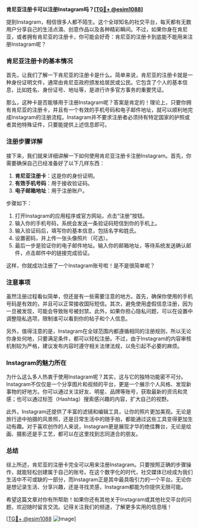 **肯尼亚注册卡可以注册Instagram吗？[[TG💪+ @esim1088](https://t.me/s/esim1088)]**

提到Instagram，相信很多人都不陌生。这个全球知名的社交平台，每天都有无数用户分享自己的生活点滴、创意作品以及各种精彩瞬间。不过，如果你身在肯尼亚，或者拥有肯尼亚的注册卡，你可能会好奇：肯尼亚的注册卡到底能不能用来注册Instagram呢？

### 肯尼亚注册卡的基本情况

首先，让我们了解一下肯尼亚的注册卡是什么。简单来说，肯尼亚的注册卡就是一种身份证明文件，通常由肯尼亚政府颁发给居民或公民。它包含了个人的基本信息，比如姓名、身份证号、地址等，是进行许多官方事务的重要凭证。

那么，这种卡是否能够用于注册Instagram呢？答案是肯定的！理论上，只要你拥有肯尼亚的注册卡，并且有一个有效的手机号码和电子邮件地址，就可以顺利地完成Instagram的注册流程。Instagram并不要求注册者必须持有特定国家的护照或者其他特殊证件，只要能提供上述信息即可。

### 注册步骤详解

接下来，我们就来详细讲解一下如何使用肯尼亚注册卡注册Instagram。首先，你需要确保自己已经准备好了以下几样东西：

1. **肯尼亚注册卡**：这是你的身份证明。
2. **有效手机号码**：用于接收验证码。
3. **电子邮箱地址**：用于注册账户。

步骤如下：

1. 打开Instagram的应用程序或官方网站，点击“注册”按钮。
2. 输入你的手机号码，系统会发送一条验证码短信到你的手机上。
3. 输入验证码后，填写你的基本信息，包括名字和姓氏。
4. 设置密码，并上传一张头像照片（可选）。
5. 最后一步是验证你的电子邮件地址。输入你的邮箱地址，等待系统发送确认邮件，点击邮件中的链接完成验证。

这样，你就成功注册了一个Instagram账号啦！是不是很简单呢？

### 注意事项

虽然注册过程看似简单，但还是有一些需要注意的地方。首先，确保你使用的手机号码是有效的，并且可以正常接收国际短信。其次，避免使用虚假信息注册，因为一旦被发现，可能会导致账号被封禁。此外，如果你担心隐私问题，可以在设置中调整隐私选项，限制谁可以看到你的帖子和个人信息。

另外，值得注意的是，Instagram在全球范围内都遵循相同的注册规则，所以无论你身处何地，只要满足条件，都可以轻松注册。不过，由于Instagram的内容审核机制较为严格，建议发布内容时遵守相关法律法规，以免引起不必要的麻烦。

### Instagram的魅力所在

为什么这么多人热衷于使用Instagram呢？其实，这与它的独特功能密不可分。Instagram不仅仅是一个分享图片和视频的平台，更是一个展示个人风格、发现新事物的好地方。你可以通过关注好友、明星、品牌等账号，获取最新的资讯和灵感；也可以通过标签（Hashtag）搜索感兴趣的内容，扩大自己的视野。

此外，Instagram还提供了丰富的滤镜和编辑工具，让你的照片更加美观。无论是旅行途中拍摄的风景照，还是日常生活中的随手拍，都能通过这些工具变得更加生动有趣。对于喜欢创作的人来说，Instagram更是展现才华的绝佳舞台，无论是绘画、摄影还是手工艺，都可以在这里找到志同道合的朋友。

### 总结

综上所述，肯尼亚的注册卡完全可以用来注册Instagram。只要按照正确的步骤操作，就能轻松创建属于自己的账号。在这个数字化的时代，社交媒体已经成为我们生活中不可或缺的一部分，而Instagram正是其中最具吸引力的一个平台。无论你是想记录生活、分享兴趣，还是寻找灵感，Instagram都能为你提供无限可能。

希望这篇文章对你有所帮助！如果你还有其他关于Instagram或其他社交平台的问题，欢迎随时留言交流。记得关注我们的频道，了解更多实用的信息哦！

[[TG💪+ @esim1088](https://t.me/s/esim1088) ![Image](https://i.postimg.cc/4NQfJmqS/Snipaste-2025-05-13-00-14-12.png)]